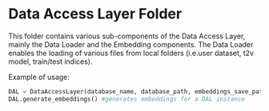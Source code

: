 # Data Access Layer Folder
This folder contains various sub-components of the Data Access Layer,
mainly the Data Loader and the Embedding components. The Data Loader
enables the loading of various files from local folders (i.e.user 
dataset, t2v model, train/test indices).

Example of usage:
```python
DAL = DataAccessLayer(database_name, database_path, embeddings_save_path) #creates an instance of the DAL
DAL.generate_embeddings() #generates embeddings for a DAL instance
```
